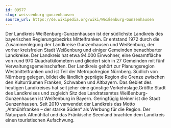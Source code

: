 ```yaml
---
id: 09577
slug: weissenburg-gunzenhausen
source_url: https://de.wikipedia.org/wiki/Weißenburg-Gunzenhausen
---
```


Der Landkreis Weißenburg-Gunzenhausen ist der südlichste Landkreis des bayerischen Regierungsbezirks Mittelfranken. Er entstand 1972 durch die Zusammenlegung der Landkreise Gunzenhausen und Weißenburg, der vorher kreisfreien Stadt Weißenburg und einiger Gemeinden benachbarter Landkreise. Der Landkreis hat etwa 94.000 Einwohner, eine Gesamtfläche von rund 970 Quadratkilometern und gliedert sich in 27 Gemeinden mit fünf Verwaltungsgemeinschaften. Der Landkreis gehört zur Planungsregion Westmittelfranken und ist Teil der Metropolregion Nürnberg. Südlich von Nürnberg gelegen, bildet die ländlich geprägte Region die Grenze zwischen den Kulturräumen Franken, Schwaben und Altbayern. Das Gebiet des heutigen Landkreises hat seit jeher eine günstige Verkehrslage.Größte Stadt des Landkreises und zugleich Sitz des Landratsamtes Weißenburg-Gunzenhausen ist Weißenburg in Bayern. Geringfügig kleiner ist die Stadt Gunzenhausen. Seit 2010 verwendet der Landkreis das Motto „Altmühlfranken – der starke Süden“ als Werbung für die Region. Der Naturpark Altmühltal und das Fränkische Seenland brachten dem Landkreis einen touristischen Aufschwung.
